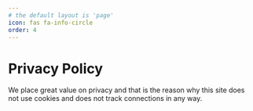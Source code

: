 ```yaml
---
# the default layout is 'page'
icon: fas fa-info-circle
order: 4
---
```


# Privacy Policy
We place great value on privacy and that is the reason why this site does not use cookies and does not track connections in any way.